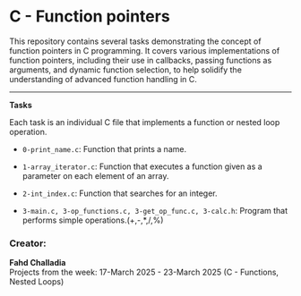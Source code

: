 # C - Function pointers

This repository contains several tasks demonstrating the concept of function pointers in C programming. It covers various implementations of function pointers, including their use in callbacks, passing functions as arguments, and dynamic function selection, to help solidify the understanding of advanced function handling in C.

---

**Tasks** 

Each task is an individual C file that implements a function or nested loop operation.

- `0-print_name.c`: 
  Function that prints a name.

- `1-array_iterator.c`: 
  Function that executes a function given as a parameter on each element of an array.

- `2-int_index.c`: 
  Function that searches for an integer.
  
- `3-main.c, 3-op_functions.c, 3-get_op_func.c, 3-calc.h`: 
  Program that performs simple operations.(+,-,*,/,%)

### Creator:

**Fahd Challadia**  
Projects from the week: 17-March 2025 - 23-March 2025 (C - Functions, Nested Loops)
